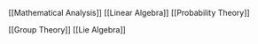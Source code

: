 [[Mathematical Analysis]]
[[Linear Algebra]]
[[Probability Theory]]

[[Group Theory]]
[[Lie Algebra]]
